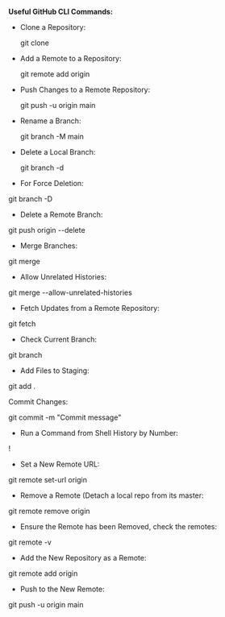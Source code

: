 **Useful GitHub CLI Commands:**

- Clone a Repository:

	git clone <repository-url> 

- Add a Remote to a Repository:

	git remote add origin <new-repo-url> 

- Push Changes to a Remote Repository:

	git push -u origin main 

- Rename a Branch:

	git branch -M main 

- Delete a Local Branch:

	git branch -d <branch-name>

- For Force Deletion:

 git branch -D <branch-name> 

- Delete a Remote Branch:

 git push origin --delete <branch-name> 

- Merge Branches:

 git merge <branch-name> 

- Allow Unrelated Histories:

 git merge <branch-name> --allow-unrelated-histories 

- Fetch Updates from a Remote Repository:

 git fetch <remote-name> 

- Check Current Branch:

 git branch 

- Add Files to Staging:

 git add . 

Commit Changes:

 git commit -m "Commit message" 

- Run a Command from Shell History by Number:

 !<command-number> 

- Set a New Remote URL:

 git remote set-url origin <new-repo-url> 

- Remove a Remote (Detach a local repo from its master:

 git remote remove origin 

- Ensure the Remote has been Removed, check the remotes:

 git remote -v 

- Add the New Repository as a Remote:

 git remote add origin <new-repo-url> 

- Push to the New Remote:

 git push -u origin main 
 
